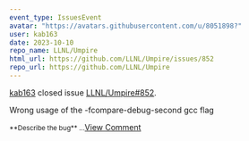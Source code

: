 ```yaml
---
event_type: IssuesEvent
avatar: "https://avatars.githubusercontent.com/u/8051898?"
user: kab163
date: 2023-10-10
repo_name: LLNL/Umpire
html_url: https://github.com/LLNL/Umpire/issues/852
repo_url: https://github.com/LLNL/Umpire
---
```


<a href='https://github.com/kab163' target='_blank'>kab163</a> closed issue <a href='https://github.com/LLNL/Umpire/issues/852' target='_blank'>LLNL/Umpire#852</a>.

<p>Wrong usage of the -fcompare-debug-second gcc flag</p><small>**Describe the bug**...</small><a href='https://github.com/LLNL/Umpire/issues/852' target='_blank'>View Comment</a>